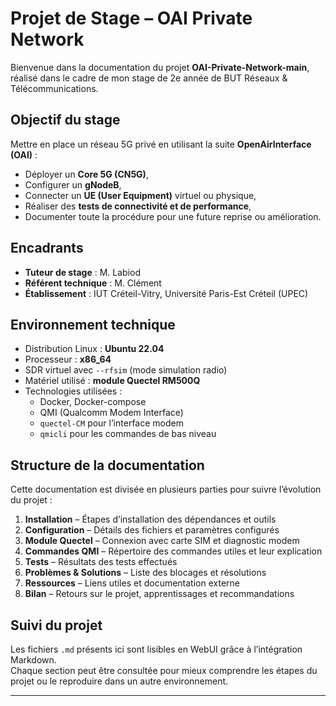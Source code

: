 # Projet de Stage – OAI Private Network

Bienvenue dans la documentation du projet **OAI-Private-Network-main**, réalisé dans le cadre de mon stage de 2e année de BUT Réseaux & Télécommunications.

## Objectif du stage

Mettre en place un réseau 5G privé en utilisant la suite **OpenAirInterface (OAI)** :
- Déployer un **Core 5G (CN5G)**,
- Configurer un **gNodeB**,
- Connecter un **UE (User Equipment)** virtuel ou physique,
- Réaliser des **tests de connectivité et de performance**,
- Documenter toute la procédure pour une future reprise ou amélioration.

## Encadrants

- **Tuteur de stage** : M. Labiod  
- **Référent technique** : M. Clément  
- **Établissement** : IUT Créteil-Vitry, Université Paris-Est Créteil (UPEC)

## Environnement technique

- Distribution Linux : **Ubuntu 22.04**
- Processeur : **x86_64**
- SDR virtuel avec `--rfsim` (mode simulation radio)
- Matériel utilisé : **module Quectel RM500Q**
- Technologies utilisées :
  - Docker, Docker-compose
  - QMI (Qualcomm Modem Interface)
  - `quectel-CM` pour l’interface modem
  - `qmicli` pour les commandes de bas niveau

## Structure de la documentation

Cette documentation est divisée en plusieurs parties pour suivre l’évolution du projet :

1. **Installation** – Étapes d’installation des dépendances et outils
2. **Configuration** – Détails des fichiers et paramètres configurés
3. **Module Quectel** – Connexion avec carte SIM et diagnostic modem
4. **Commandes QMI** – Répertoire des commandes utiles et leur explication
5. **Tests** – Résultats des tests effectués
6. **Problèmes & Solutions** – Liste des blocages et résolutions
7. **Ressources** – Liens utiles et documentation externe
8. **Bilan** – Retours sur le projet, apprentissages et recommandations

## Suivi du projet

Les fichiers `.md` présents ici sont lisibles en WebUI grâce à l’intégration Markdown.  
Chaque section peut être consultée pour mieux comprendre les étapes du projet ou le reproduire dans un autre environnement.

---
